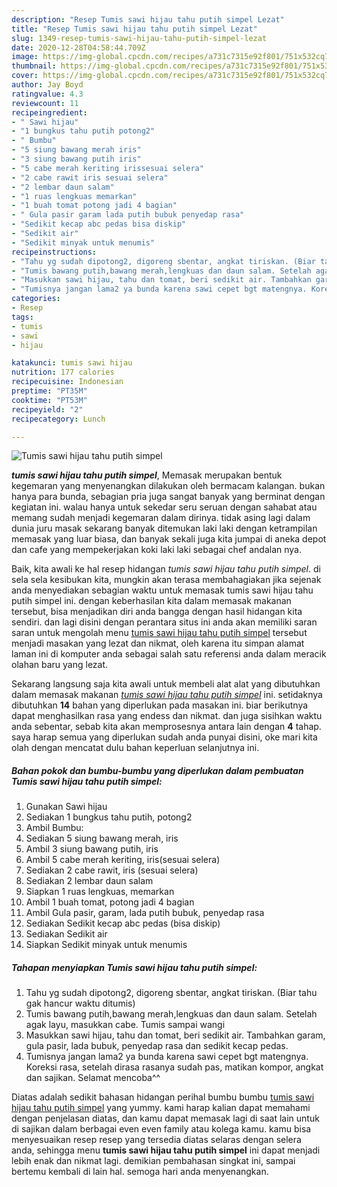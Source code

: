 ```yaml
---
description: "Resep Tumis sawi hijau tahu putih simpel Lezat"
title: "Resep Tumis sawi hijau tahu putih simpel Lezat"
slug: 1349-resep-tumis-sawi-hijau-tahu-putih-simpel-lezat
date: 2020-12-28T04:58:44.709Z
image: https://img-global.cpcdn.com/recipes/a731c7315e92f801/751x532cq70/tumis-sawi-hijau-tahu-putih-simpel-foto-resep-utama.jpg
thumbnail: https://img-global.cpcdn.com/recipes/a731c7315e92f801/751x532cq70/tumis-sawi-hijau-tahu-putih-simpel-foto-resep-utama.jpg
cover: https://img-global.cpcdn.com/recipes/a731c7315e92f801/751x532cq70/tumis-sawi-hijau-tahu-putih-simpel-foto-resep-utama.jpg
author: Jay Boyd
ratingvalue: 4.3
reviewcount: 11
recipeingredient:
- " Sawi hijau"
- "1 bungkus tahu putih potong2"
- " Bumbu"
- "5 siung bawang merah iris"
- "3 siung bawang putih iris"
- "5 cabe merah keriting irissesuai selera"
- "2 cabe rawit iris sesuai selera"
- "2 lembar daun salam"
- "1 ruas lengkuas memarkan"
- "1 buah tomat potong jadi 4 bagian"
- " Gula pasir garam lada putih bubuk penyedap rasa"
- "Sedikit kecap abc pedas bisa diskip"
- "Sedikit air"
- "Sedikit minyak untuk menumis"
recipeinstructions:
- "Tahu yg sudah dipotong2, digoreng sbentar, angkat tiriskan. (Biar tahu gak hancur waktu ditumis)"
- "Tumis bawang putih,bawang merah,lengkuas dan daun salam. Setelah agak layu, masukkan cabe. Tumis sampai wangi"
- "Masukkan sawi hijau, tahu dan tomat, beri sedikit air. Tambahkan garam, gula pasir, lada bubuk, penyedap rasa dan sedikit kecap pedas."
- "Tumisnya jangan lama2 ya bunda karena sawi cepet bgt matengnya. Koreksi rasa, setelah dirasa rasanya sudah pas, matikan kompor, angkat dan sajikan. Selamat mencoba^^"
categories:
- Resep
tags:
- tumis
- sawi
- hijau

katakunci: tumis sawi hijau 
nutrition: 177 calories
recipecuisine: Indonesian
preptime: "PT35M"
cooktime: "PT53M"
recipeyield: "2"
recipecategory: Lunch

---
```



![Tumis sawi hijau tahu putih simpel](https://img-global.cpcdn.com/recipes/a731c7315e92f801/751x532cq70/tumis-sawi-hijau-tahu-putih-simpel-foto-resep-utama.jpg)

<b><i>tumis sawi hijau tahu putih simpel</i></b>, Memasak merupakan bentuk kegemaran yang menyenangkan dilakukan oleh bermacam kalangan. bukan hanya para bunda, sebagian pria juga sangat banyak yang berminat dengan kegiatan ini. walau hanya untuk sekedar seru seruan dengan sahabat atau memang sudah menjadi kegemaran dalam dirinya. tidak asing lagi dalam dunia juru masak sekarang banyak ditemukan laki laki dengan ketrampilan memasak yang luar biasa, dan banyak sekali juga kita jumpai di aneka depot dan cafe yang mempekerjakan koki laki laki sebagai chef andalan nya.



Baik, kita awali ke hal resep hidangan <i>tumis sawi hijau tahu putih simpel</i>. di sela sela kesibukan kita, mungkin akan terasa membahagiakan jika sejenak anda menyediakan sebagian waktu untuk memasak tumis sawi hijau tahu putih simpel ini. dengan keberhasilan kita dalam memasak makanan tersebut, bisa menjadikan diri anda bangga dengan hasil hidangan kita sendiri. dan lagi disini dengan perantara situs ini anda akan memiliki saran saran untuk mengolah menu <u>tumis sawi hijau tahu putih simpel</u> tersebut menjadi masakan yang lezat dan nikmat, oleh karena itu simpan alamat laman ini di komputer anda sebagai salah satu referensi anda dalam meracik olahan baru yang lezat.


Sekarang langsung saja kita awali untuk membeli alat alat yang dibutuhkan dalam memasak makanan <u><i>tumis sawi hijau tahu putih simpel</i></u> ini. setidaknya dibutuhkan <b>14</b> bahan yang diperlukan pada masakan ini. biar berikutnya dapat menghasilkan rasa yang endess dan nikmat. dan juga sisihkan waktu anda sebentar, sebab kita akan memprosesnya antara lain dengan <b>4</b> tahap. saya harap semua yang diperlukan sudah anda punyai disini, oke mari kita olah dengan mencatat dulu bahan keperluan selanjutnya ini.

<!--inarticleads1-->

##### Bahan pokok dan bumbu-bumbu yang diperlukan dalam pembuatan Tumis sawi hijau tahu putih simpel:

1. Gunakan  Sawi hijau
1. Sediakan 1 bungkus tahu putih, potong2
1. Ambil  Bumbu:
1. Sediakan 5 siung bawang merah, iris
1. Ambil 3 siung bawang putih, iris
1. Ambil 5 cabe merah keriting, iris(sesuai selera)
1. Sediakan 2 cabe rawit, iris (sesuai selera)
1. Sediakan 2 lembar daun salam
1. Siapkan 1 ruas lengkuas, memarkan
1. Ambil 1 buah tomat, potong jadi 4 bagian
1. Ambil  Gula pasir, garam, lada putih bubuk, penyedap rasa
1. Sediakan Sedikit kecap abc pedas (bisa diskip)
1. Sediakan Sedikit air
1. Siapkan Sedikit minyak untuk menumis




<!--inarticleads2-->

##### Tahapan menyiapkan Tumis sawi hijau tahu putih simpel:

1. Tahu yg sudah dipotong2, digoreng sbentar, angkat tiriskan. (Biar tahu gak hancur waktu ditumis)
1. Tumis bawang putih,bawang merah,lengkuas dan daun salam. Setelah agak layu, masukkan cabe. Tumis sampai wangi
1. Masukkan sawi hijau, tahu dan tomat, beri sedikit air. Tambahkan garam, gula pasir, lada bubuk, penyedap rasa dan sedikit kecap pedas.
1. Tumisnya jangan lama2 ya bunda karena sawi cepet bgt matengnya. Koreksi rasa, setelah dirasa rasanya sudah pas, matikan kompor, angkat dan sajikan. Selamat mencoba^^




Diatas adalah sedikit bahasan hidangan perihal bumbu bumbu <u>tumis sawi hijau tahu putih simpel</u> yang yummy. kami harap kalian dapat memahami dengan penjelasan diatas, dan kamu dapat memasak lagi di saat lain untuk di sajikan dalam berbagai even even family atau kolega kamu. kamu bisa menyesuaikan resep resep yang tersedia diatas selaras dengan selera anda, sehingga menu <b>tumis sawi hijau tahu putih simpel</b> ini dapat menjadi lebih enak dan nikmat lagi. demikian pembahasan singkat ini, sampai bertemu kembali di lain hal. semoga hari anda menyenangkan.
